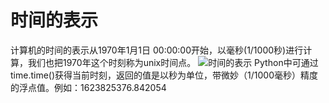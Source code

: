 # 时间的表示
计算机的时间的表示从1970年1月1日 00:00:00开始，以毫秒(1/1000秒)进行计算，我们也把1970年这个时刻称为unix时间点。
![时间的表示](../1%20Python%20基础教程/assets/time_1623820399244.jpg)
Python中可通过time.time()获得当前时刻，返回的值是以秒为单位，带微妙（1/1000毫秒）精度的浮点值。例如：1623825376.842054


